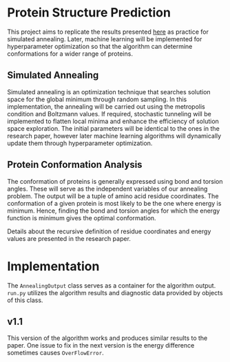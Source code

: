 # Protein Structure Prediction

This project aims to replicate the results presented [here](https://pdf.sciencedirectassets.com/272830/1-s2.0-S1476927120X00028/1-s2.0-S1476927118307242/main.pdf?X-Amz-Security-Token=IQoJb3JpZ2luX2VjEMn%2F%2F%2F%2F%2F%2F%2F%2F%2F%2FwEaCXVzLWVhc3QtMSJIMEYCIQCdkm%2FumvkofuWygOzEy5INM0KZA6KEAPzT2cFNP93qTgIhAIH7TS%2Bmq6im63PpMmP5j3ZUL5w7RMY9zL%2F8s5IopYvyKrwFCPL%2F%2F%2F%2F%2F%2F%2F%2F%2F%2FwEQBRoMMDU5MDAzNTQ2ODY1IgyiUkwc2yX2u6mUj00qkAV1PtDKhA07RE%2FDlDt%2FqA72%2Byo%2BvmBdik8S3kaMdmJjIhZvgrEYJ3FCjostOk3%2FaTHdRCTxbhy3fRiPFBj%2Bm%2BydMSdG2EqapCo2K8SxzucCRo73umhgyBe5IF0E9c%2FXMsf8g9kvEutXIO7BEUHNvq9W2q9L04PUJjySA7HxTqSi0cwjIFWgj9G4H5aBlFeWVJpEDYOjBxVUe%2FCNN7GwmlxUHj1auWhVyAgCCoudjsy2Ga9sG%2B%2BgbW8trmGKtLDKJblK7VoVdO%2BjfcTBgxv35ZJEfHEY1JaSlPj%2B0ov1WhHNJB365lfQkDDwFgnlD7ATy7Wz9dRiwOzsTMTwKfH%2FErQU4r7zwLn6028ECDc71VgTchlFTRCBfaJjD0GXOdRQ61qjbzUgAuvRr4sUJFYn%2B05saU8LUBQhPcmjlp7%2Fs384hHmTiNyu0DrJndMUSNisY1rXB%2B65KicJfsFh3dhHkuVcnyjnuATe1hpcZyY1AbZT61EhXdCeMs8%2FKDA6MP2VJqBbzzw3id%2F3IAcxqljH%2B%2BLwAEKSvN5rY9U%2B3aAVaS7PypPzBfA8QpFdTpZ8JdqF%2FC6Yvf0nJJaOIv5ZRpctiyn%2BjmT%2BgLC69dH8NXnTM%2FSXH%2BNE7DJ9D6qr3znWJJwsTKYZ65yO5XbbKWlSOhaYHS8Vz8GOGZ9%2B1A68hqwer%2FXrQsemGDd71cuq5LIm6iEhmP1R7q0JFjVPBevF8Aq9LcyL3k%2F4%2F1jHTPXoYjn6ITNY9qEInGlQFSRfNs5H0FUT67nri51MK1Y7M9nyYY4gid3wCS1Iavnk1kdnNO9aG6CFnAx47jacVgY03KYkPXgaJwFPGnuEl41TJZb4zlVLCajNfn66pVcBV%2Be9DxLohV73rDCNoJy3BjqwASojDBSOII3tFjRXINyJd87Eid524CUwFzZ8gV8hLFcO64xJ%2FHT9HA9FEiJwAkfnXEg6kJCKMpLXooBG64jKHYoQBlXojvqX6Q%2FEArpsnxf0FWbxTvRTTGaCFEMBxzh58sV0NdotdXD0hT36WHBJw22eUHbBbVfIioykoKGGsyjrzT2d6Lqq6K82LAm0tkzPHhpLe88ISCurLTEBO8I9jNBrSAdd2xCkKOlNN2qfijoP&X-Amz-Algorithm=AWS4-HMAC-SHA256&X-Amz-Date=20240915T175013Z&X-Amz-SignedHeaders=host&X-Amz-Expires=300&X-Amz-Credential=ASIAQ3PHCVTYZB6XC2YC%2F20240915%2Fus-east-1%2Fs3%2Faws4_request&X-Amz-Signature=3094cf2bc6a39dbe51ee45698563db56b802ff26d70cc8ebc1eade111f856a16&hash=5276c1e85a4365e1bcf0e19ce936cf68c09d41ad2aaa8ada6f1bb775bd623add&host=68042c943591013ac2b2430a89b270f6af2c76d8dfd086a07176afe7c76c2c61&pii=S1476927118307242&tid=spdf-aa39e806-d0dd-40dd-bac1-957439896b04&sid=45f6fa0f37a97943f61a62d6be040752d8fdgxrqa&type=client&tsoh=d3d3LnNjaWVuY2VkaXJlY3QuY29t&ua=1b175a03540556505c&rr=8c3a75374cfba933&cc=us) as practice for simulated annealing. 
Later, machine learning will be implemented for hyperparameter optimization so that the algorithm can determine conformations for a wider range of proteins. 

## Simulated Annealing 
Simulated annealing is an optimization technique that searches solution space for the global minimum through random sampling. In this implementation, the annealing will be 
carried out using the metropolis condition and Boltzmann values. If required, stochastic tunneling will be implemented to flatten local minima and enhance the efficiency of 
solution space exploration. The initial parameters will be identical to the ones in the research paper, however later machine learning algorithms will dynamically update them 
through hyperparameter optimization. 

## Protein Conformation Analysis 
The conformation of proteins is generally expressed using bond and torsion angles. These will serve as the independent variables of our annealing problem. The output will be a
tuple of amino acid residue coordinates. The conformation of a given protein is most likely to be the one where energy is minimum. Hence, finding the bond and torsion angles 
for which the energy function is minimum gives the optimal conformation. 

Details about the recursive definition of residue coordinates and energy values are presented in the research paper. 

# Implementation
The `AnnealingOutput` class serves as a container for the algorithm output. `run.py` utilizes the algorithm results and diagnostic data provided by objects of this class.
## v1.1
This version of the algorithm works and produces similar results to the paper. One issue to fix in the next version is the energy difference sometimes causes `OverFlowError`.


